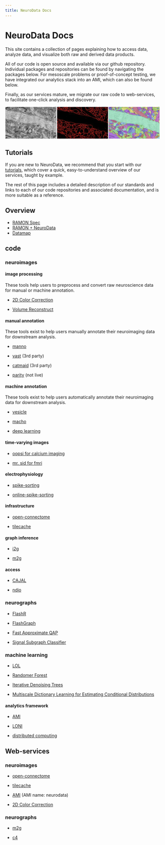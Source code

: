```yaml
---
title: NeuroData Docs
---
```


# NeuroData Docs

This site contains a collection of pages explaining how to access data, analyze
data, and visualize both raw and derived data products.

All of our code is open source and available via our github repository.
Individual packages and repositories can be found by navigating the packages
below. For mesoscale problems or proof-of-concept testing, we have integrated
our analytics stack into an AMI, which can also be found below.

Finally, as our services mature, we migrate our raw code to web-services, to
facilitate one-click analysis and discovery.

<img src="images/ocp_example.png" alt="Drawing" style="width: 700px;"/>

## Tutorials

If you are new to NeuroData, we recommend that you start with our [tutorials](source/tutorials.md),
 which cover a quick, easy-to-understand overview of our services, taught by example.

The rest of this page includes a detailed description of our standards and links
to each of our code repositories and associated documentation, and is more suitable as a reference.

## Overview

-   [RAMON Spec](source/ramon.md)
-   [RAMON + NeuroData](source/ramonnd.md)
-   [Datamap](source/datamap.md)

## code

### neuroimages

#### image processing

These tools help users to preprocess and convert raw neuroscience data for
manual or machine annotation.

-   [2D Color Correction](<https://github.com/openconnectome/dmg>)

-   [Volume
    Reconstruct](<https://github.com/openconnectome/AT-reconstruction-service>)

#### manual annotation

These tools exist to help users manually annotate their neuroimaging data for
downstream analysis.

-   [manno](<openconnectome.github.io/manno>)

-   [vast](<https://software.rc.fas.harvard.edu/lichtman/vast/>) (3rd party)

-   [catmaid](<http://fly.mpi-cbg.de/~saalfeld/catmaid/>) (3rd party)

-   [parity](<http://www.openconnecto.me/stem>) (not live)

#### machine annotation

These tools exist to help users automatically annotate their neuroimaging data
for downstream analysis.

-   [vesicle](<http://docs.neurodata.io/vesicle/>)

-   [macho](<http://openconnectome.github.io/macho>)

-   [deep learning](<https://github.com/iscoe/coca>)

#### time-varying images

-   [oopsi for calcium imaging](<https://github.com/jovo/oopsi>)

-   [mr. sid for fmri](<https://github.com/shachen/PLDS/>)

#### electrophysiology

-   [spike-sorting](<https://github.com/jovo/spike-sorting>)

-   [online-spike-sorting](<https://github.com/decarlson/opass>)

#### infrastructure

-   [open-connectome](<http://openconnectome.github.io/open-connectome>)

-   [tilecache](<http://openconnectome.github.io/ocptilecache>)

#### graph inference

-   [i2g](<http://i2g.io>)

-   [m2g](<http://m2g.io>)

#### access

-   [CAJAL](<http://openconnectome.github.io/CAJAL>)

-   [ndio](<http://github.com/openconnectome/ndio>)

### neurographs

-   [FlashR](<https://github.com/openconnectome/FlashR>)

-   [FlashGraph](<http://www.flashgraph.net/>)

-   [Fast Approximate QAP](<https://github.com/jovo/FastApproximateQAP>)

-   [Signal Subgraph
    Classifier](<https://github.com/jovo/signal-subgraph-classifier>)

### machine learning

-   [LOL](<https://github.com/jovo/LOL>)

-   [Randomer Forest](<https://github.com/ttomita/RandomerForest>)

-   [Iterative Denoising Trees](<https://github.com/youngser/behaviotypes>)

-   [Multiscale Dictionary Learning for Estimating Conditional
    Distributions](<https://github.com/jovo/conditional-density-estimation>)

#### analytics framework

-   [AMI](<./overview/ami.html>)

-   [LONI](<./overview/loni.html>)

-   [distributed computing](<./overview/distributed_computing.html>)

Web-services
------------

### neuroimages

-   [open-connectome](<http://openconnectome.github.io/open-connectome>)

-   [tilecache](<http://openconnectome.github.io/ocptilecache>)

-   [AMI](<http://aws.amazon.com>) (AMI name: neurodata)

-   [2D Color Correction](<https://github.com/openconnectome/dmg>)

### neurographs

-   [m2g](<http://m2g.io>)

-   [c4](<http://openconnecto.me/graph-services/c4/>)
